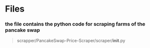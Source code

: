 # Files
### the file contains the python code for scraping farms of the pancake swap 
> scrapper/PancakeSwap-Price-Scraper/scraper/__init__.py
